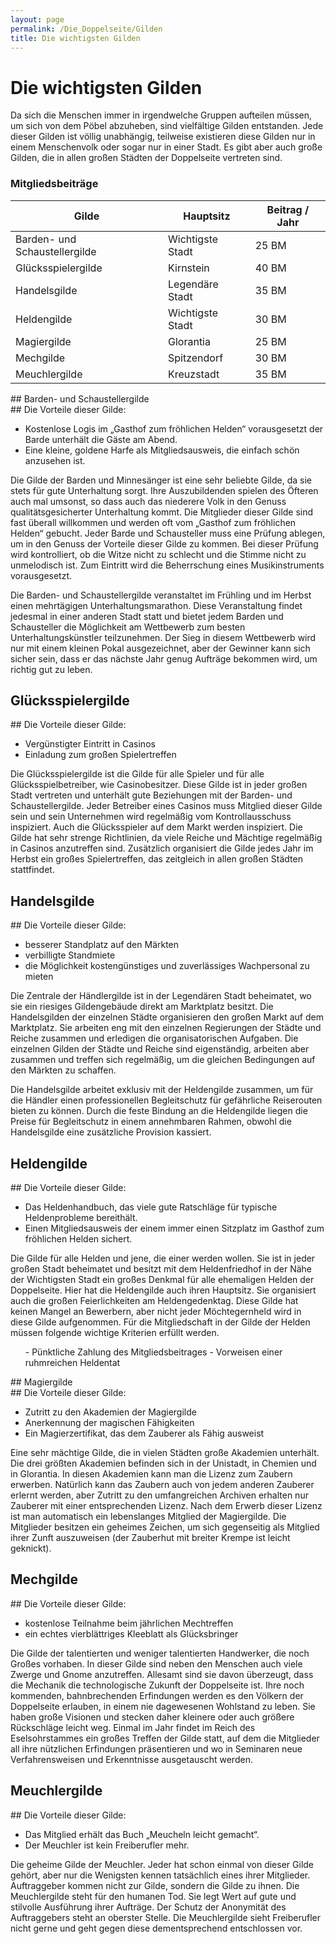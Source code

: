 ```yaml
---
layout: page
permalink: /Die_Doppelseite/Gilden
title: Die wichtigsten Gilden
---
```


# Die wichtigsten Gilden

Da sich die Menschen immer in irgendwelche Gruppen aufteilen müssen, um sich von dem Pöbel abzuheben, sind vielfältige Gilden entstanden. Jede dieser Gilden ist völlig unabhängig, teilweise existieren diese Gilden nur in einem Menschenvolk oder sogar nur in einer Stadt. Es gibt aber auch große Gilden, die in allen großen Städten der Doppelseite vertreten sind.

### Mitgliedsbeiträge

<table>
<thead>
<tr><th>Gilde</th><th>Hauptsitz</th><th>Beitrag / Jahr</th></tr>
</thead>
<tbody>
<tr><td>Barden- und Schaustellergilde</td><td>Wichtigste Stadt</td><td>25 BM</td></tr>
<tr><td>Glücksspielergilde</td><td>Kirnstein</td><td>40 BM</td></tr>
<tr><td>Handelsgilde</td><td>Legendäre Stadt</td><td>35 BM</td></tr>
<tr><td>Heldengilde</td><td>Wichtigste Stadt</td><td>30 BM</td></tr>
<tr><td>Magiergilde</td><td>Glorantia</td><td>25 BM</td></tr>
<tr><td>Mechgilde</td><td>Spitzendorf</td><td>30 BM</td></tr>
<tr><td>Meuchlergilde</td><td>Kreuzstadt</td><td>35 BM</td></tr>
</tbody>
</table>
## Barden- und Schaustellergilde


<div class="hinweis">
## Die Vorteile dieser Gilde:

- Kostenlose Logis im &bdquo;Gasthof zum fröhlichen Helden&ldquo; vorausgesetzt der Barde unterhält die Gäste am Abend.
- Eine kleine, goldene Harfe als Mitgliedsausweis, die einfach schön anzusehen ist.

</div>

Die Gilde der Barden und Minnesänger ist eine sehr beliebte Gilde, da sie stets für gute Unterhaltung sorgt. Ihre Auszubildenden spielen des Öfteren auch mal umsonst, so dass auch das niederere Volk in den Genuss qualitätsgesicherter Unterhaltung kommt. Die Mitglieder dieser Gilde sind fast überall willkommen und werden oft vom &bdquo;Gasthof zum fröhlichen Helden&ldquo; gebucht. Jeder Barde und Schausteller muss eine Prüfung ablegen, um in den Genuss der Vorteile dieser Gilde zu kommen. Bei dieser Prüfung wird kontrolliert, ob die Witze nicht zu schlecht und die Stimme nicht zu unmelodisch ist. Zum Eintritt wird die Beherrschung eines Musikinstruments vorausgesetzt.

Die Barden- und Schaustellergilde veranstaltet im Frühling und im Herbst einen mehrtägigen Unterhaltungsmarathon. Diese Veranstaltung findet jedesmal in einer anderen Stadt statt und bietet jedem Barden und Schausteller die Möglichkeit am Wettbewerb zum besten Unterhaltungskünstler teilzunehmen. Der Sieg in diesem Wettbewerb wird nur mit einem kleinen Pokal ausgezeichnet, aber der Gewinner kann sich sicher sein, dass er das nächste Jahr genug Aufträge bekommen wird, um richtig gut zu leben.

## Glücksspielergilde


<div class="beispiel">
## Die Vorteile dieser Gilde:

- Vergünstigter Eintritt in Casinos
- Einladung zum großen Spielertreffen

</div>

Die Glücksspielergilde ist die Gilde für alle Spieler und für alle Glücksspielbetreiber, wie Casinobesitzer. Diese Gilde ist in jeder großen Stadt vertreten und unterhält gute Beziehungen mit der Barden- und Schaustellergilde. Jeder Betreiber eines Casinos muss Mitglied dieser Gilde sein und sein Unternehmen wird regelmäßig vom Kontrollausschuss inspiziert. Auch die Glücksspieler auf dem Markt werden inspiziert. Die Gilde hat sehr strenge Richtlinien, da viele Reiche und Mächtige regelmäßig in Casinos anzutreffen sind. Zusätzlich organisiert die Gilde jedes Jahr im Herbst ein großes Spielertreffen, das zeitgleich in allen großen Städten stattfindet.

## Handelsgilde


<div class="beispiel">
## Die Vorteile dieser Gilde:

- besserer Standplatz auf den Märkten
- verbilligte Standmiete
- die Möglichkeit kostengünstiges und zuverlässiges Wachpersonal zu mieten

</div>

Die Zentrale der Händlergilde ist in der Legendären Stadt beheimatet, wo sie ein riesiges Gildengebäude direkt am Marktplatz besitzt. Die Handelsgilden der einzelnen Städte organisieren den großen Markt auf dem Marktplatz. Sie arbeiten eng mit den einzelnen Regierungen der Städte und Reiche zusammen und erledigen die organisatorischen Aufgaben. Die einzelnen Gilden der Städte und Reiche sind eigenständig, arbeiten aber zusammen und treffen sich regelmäßig, um die gleichen Bedingungen auf den Märkten zu schaffen.

Die Handelsgilde arbeitet exklusiv mit der Heldengilde zusammen, um für die Händler einen professionellen Begleitschutz für gefährliche Reiserouten bieten zu können. Durch die feste Bindung an die Heldengilde liegen die Preise für Begleitschutz in einem annehmbaren Rahmen, obwohl die Handelsgilde eine zusätzliche Provision kassiert.

## Heldengilde


<div class="beispiel">
## Die Vorteile dieser Gilde:

- Das Heldenhandbuch, das viele gute Ratschläge für typische Heldenprobleme bereithält.
- Einen Mitgliedsausweis der einem immer einen Sitzplatz im Gasthof zum fröhlichen Helden sichert.

</div>

Die Gilde für alle Helden und jene, die einer werden wollen. Sie ist in jeder großen Stadt beheimatet und besitzt mit dem Heldenfriedhof in der Nähe der Wichtigsten Stadt ein großes Denkmal für alle ehemaligen Helden der Doppelseite. Hier hat die Heldengilde auch ihren Hauptsitz. Sie organisiert auch die großen Feierlichkeiten am Heldengedenktag. Diese Gilde hat keinen Mangel an Bewerbern, aber nicht jeder Möchtegernheld wird in diese Gilde aufgenommen. Für die Mitgliedschaft in der Gilde der Helden müssen folgende wichtige Kriterien erfüllt werden.

<ol>
- Pünktliche Zahlung des Mitgliedsbeitrages
- Vorweisen einer ruhmreichen Heldentat
</ol>
## Magiergilde


<div class="beispiel">
## Die Vorteile dieser Gilde:

- Zutritt zu den Akademien der Magiergilde
- Anerkennung der magischen Fähigkeiten
- Ein Magierzertifikat, das dem Zauberer als Fähig ausweist

</div>

Eine sehr mächtige Gilde, die in vielen Städten große Akademien unterhält. Die drei größten Akademien befinden sich in der Unistadt, in Chemien und in Glorantia. In diesen Akademien kann man die Lizenz zum Zaubern erwerben. Natürlich kann das Zaubern auch von jedem anderen Zauberer erlernt werden, aber Zutritt zu den umfangreichen Archiven erhalten nur Zauberer mit einer entsprechenden Lizenz. Nach dem Erwerb dieser Lizenz ist man automatisch ein lebenslanges Mitglied der Magiergilde. Die Mitglieder besitzen ein geheimes Zeichen, um sich gegenseitig als Mitglied ihrer Zunft auszuweisen (der Zauberhut mit breiter Krempe ist leicht geknickt).

## Mechgilde


<div class="beispiel">
## Die Vorteile dieser Gilde:

- kostenlose Teilnahme beim jährlichen Mechtreffen
- ein echtes vierblättriges Kleeblatt als Glücksbringer

</div>

Die Gilde der talentierten und weniger talentierten Handwerker, die noch Großes vorhaben. In dieser Gilde sind neben den Menschen auch viele Zwerge und Gnome anzutreffen. Allesamt sind sie davon überzeugt, dass die Mechanik die technologische Zukunft der Doppelseite ist. Ihre noch kommenden, bahnbrechenden Erfindungen werden es den Völkern der Doppelseite erlauben, in einem nie dagewesenen Wohlstand zu leben. Sie haben große Visionen und stecken daher kleinere oder auch größere Rückschläge leicht weg. Einmal im Jahr findet im Reich des Eselsohrstammes ein großes Treffen der Gilde statt, auf dem die Mitglieder all ihre nützlichen Erfindungen präsentieren und wo in Seminaren neue Verfahrensweisen und Erkenntnisse ausgetauscht werden.

## Meuchlergilde


<div class="beispiel">
## Die Vorteile dieser Gilde:

- Das Mitglied erhält das Buch &bdquo;Meucheln leicht gemacht&ldquo;.
- Der Meuchler ist kein Freiberufler mehr.

</div>

Die geheime Gilde der Meuchler. Jeder hat schon einmal von dieser Gilde gehört, aber nur die Wenigsten kennen tatsächlich eines ihrer Mitglieder. Auftraggeber kommen nicht zur Gilde, sondern die Gilde zu ihnen. Die Meuchlergilde steht für den humanen Tod. Sie legt Wert auf gute und stilvolle Ausführung ihrer Aufträge. Der Schutz der Anonymität des Auftraggebers steht an oberster Stelle. Die Meuchlergilde sieht Freiberufler nicht gerne und geht gegen diese dementsprechend entschlossen vor.

